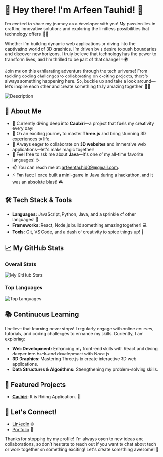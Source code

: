 # 🎉 Hey there! I'm Arfeen Tauhid! 👋

I’m excited to share my journey as a developer with you! My passion lies in crafting innovative solutions and exploring the limitless possibilities that technology offers. 🚀✨

Whether I’m building dynamic web applications or diving into the captivating world of 3D graphics, I’m driven by a desire to push boundaries and discover new horizons. I truly believe that technology has the power to transform lives, and I’m thrilled to be part of that change! 💡🌍

Join me on this exhilarating adventure through the tech universe! From tackling coding challenges to collaborating on exciting projects, there’s always something happening here. So, buckle up and take a look around—let’s inspire each other and create something truly amazing together! 🌈🤝

![Description](https://media3.giphy.com/media/v1.Y2lkPTc5MGI3NjExZ3Q4M3k3cmNoczhhN3AxNWc1dnA1ajgxbTV4ZnNmaW1oZWFydmh5eSZlcD12MV9pbnRlcm5hbF9naWZfYnlfaWQmY3Q9Zw/6zsb4xG3l2GfLbilRS/giphy.gif)

## 🌈 About Me
- 🔭 Currently diving deep into **Caubiri**—a project that fuels my creativity every day!
- 🌱 On an exciting journey to master **Three.js** and bring stunning 3D experiences to life.
- 👯 Always eager to collaborate on **3D websites** and immersive web applications—let's make magic together!
- 💬 Feel free to ask me about **Java**—it's one of my all-time favorite languages! ☕
- 📫 You can reach me at: [arfeentauhid09@gmail.com](mailto:arfeentauhid09@gmail.com).
- ⚡ Fun fact: I once built a mini-game in Java during a hackathon, and it was an absolute blast! 🎮

## 🛠️ Tech Stack & Tools
- **Languages:** JavaScript, Python, Java, and a sprinkle of other languages! 🌟
- **Frameworks:** React, Node.js build something amazing together! 💻
- **Tools:** Git, VS Code, and a dash of creativity to spice things up! 🎨

## 📈 My GitHub Stats

### Overall Stats
![My GitHub Stats](https://github-readme-stats.vercel.app/api?username=Arfeen-Tauhid&show_icons=true&theme=radical&count_private=true&hide=prs)

### Top Languages
![Top Languages](https://github-readme-stats.vercel.app/api/top-langs/?username=Arfeen-Tauhid&layout=compact&theme=radical&hide=html)

## 📚 Continuous Learning
I believe that learning never stops! I regularly engage with online courses, tutorials, and coding challenges to enhance my skills. Currently, I am exploring:
- **Web Development:** Enhancing my front-end skills with React and diving deeper into back-end development with Node.js.
- **3D Graphics:** Mastering Three.js to create interactive 3D web applications.
- **Data Structures & Algorithms:** Strengthening my problem-solving skills.

## 🌟 Featured Projects
- [**Caubiri**](link-to-caubiri): It is Riding Application. 🌟

## 🤝 Let's Connect!
- [LinkedIn](https://www.linkedin.com/in/arfeen-tauhid) 🌐
- [Portfolio](https://portfolio-six-ecru-37.vercel.app) 💼

Thanks for stopping by my profile! I'm always open to new ideas and collaborations, so don’t hesitate to reach out if you want to chat about tech or work together on something exciting! Let's create something awesome! 🎊


